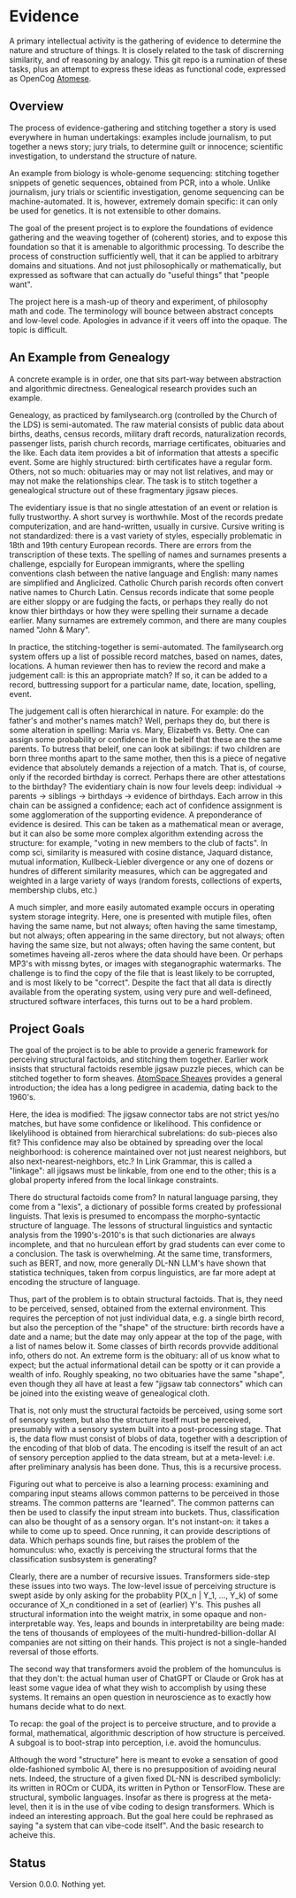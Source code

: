Evidence
========
A primary intellectual activity is the gathering of evidence to
determine the nature and structure of things. It is closely related to
the task of discrerning similarity, and of reasoning by analogy.
This git repo is a rumination of these tasks, plus an attempt to express
these ideas as functional code, expressed as OpenCog [Atomese](https://wiki.opencog.org/w/Atomese).

Overview
--------
The process of evidence-gathering and stitching together a story is
used everywhere in human undertakings: examples include journalism, to
put together a news story; jury trials, to determine guilt or innocence;
scientific investigation, to understand the structure of nature.

An example from biology is whole-genome sequencing: stitching
together snippets of genetic sequences, obtained from PCR, into a whole.
Unlike journalism, jury trials or scientific investigation, genome
sequencing can be machine-automated. It is, however, extremely domain
specific: it can only be used for genetics. It is not extensible to
other domains.

The goal of the present project is to explore the foundations of
evidence gathering and the weaving together of (coherent) stories,
and to expose this foundation so that it is amenable to algorithmic
processing. To describe the process of construction sufficiently well,
that it can be applied to arbitrary domains and situations. And not just
philosophically or mathematically, but expressed as software that can
actually do "useful things" that "people want".

The project here is a mash-up of theory and experiment, of philosophy
math and code. The terminology will bounce between abstract concepts and
low-level code. Apologies in advance if it veers off into the opaque.
The topic is difficult.

An Example from Genealogy
-------------------------
A concrete example is in order, one that sits part-way between
abstraction and algorithmic directness. Genealogical research provides
such an example.

Genealogy, as practiced by familysearch.org (controlled by the Church
of the LDS) is semi-automated.  The raw material consists of public data
about births, deaths, census records, military draft records,
naturalization records, passenger lists, parish church records,
marriage certificates, obituaries and the like. Each data item provides
a bit of information that attests a specific event. Some are highly
structured: birth certificates have a regular form. Others, not so much:
obituaries may or may not list relatives, and may or may not make the
relationships clear.  The task is to stitch together a genealogical
structure out of these fragmentary jigsaw pieces.

The evidentiary issue is that no single attestation of an event or
relation is fully trustworthy.  A short survey is worthwhile.
Most of the records predate computerization, and are hand-written,
usually in cursive. Cursive writing is not standardized: there is a vast
variety of styles, especially problematic in 18th and 19th century
European records. There are errors from the transcription of these
texts. The spelling of names and surnames presents a challenge,
espcially for European immigrants, where the spelling conventions clash
between the native language and English: many names are simplified and
Anglicized. Catholic Church parish records often convert native names to
Church Latin. Census records indicate that some people are either sloppy
or are fudging the facts, or perhaps they really do not know thier
birthdays or how they were spelling their surname a decade earlier.
Many surnames are extremely common, and there are many couples named
"John & Mary".

In practice, the stitching-together is semi-automated. The
familysearch.org system offers up a list of possible record matches,
based on names, dates, locations. A human reviewer then has to review
the record and make a judgement call: is this an appropriate match? If
so, it can be added to a record, buttressing support for a particular
name, date, location, spelling, event.

The judgement call is often hierarchical in nature. For example: do the
father's and mother's names match? Well, perhaps they do, but there is
some alteration in spelling: Maria vs. Mary, Elizabeth vs. Betty. One
can assign some probability or confidence in the beleif that these are
the same parents. To butress that beleif, one can look at sibilings: if
two children are born three months apart to the same mother, then
this is a piece of negative evidence that absolutely demands a rejection
of a match. That is, of course, only if the recorded birthday is
correct. Perhaps there are other attestations to the birthday? The
evidentiary chain is now four levels deep: individual -> parents ->
siblings -> birthdays -> evidence of birthdays. Each arrow in this chain
can be assigned a confidence; each act of confidence assignment is some
agglomeration of the supporting evidence. A preponderance of evidence
is desired. This can be taken as a mathematical mean or average, but
it can also be some more complex algorithm extending across the
structure: for example, "voting in new members to the club of facts".
In comp sci, similarity is measured with cosine distance, Jaquard
distance, mutual information, Kullbeck-Liebler divergence or any one
of dozens or hundres of different similarity measures, which can be
aggregated and weighted in a large variety of ways (random forests,
collections of experts, membership clubs, etc.)

A much simpler, and more easily automated example occurs in operating
system storage integrity. Here, one is presented with mutiple files,
often having the same name, but not always; often having the same
timestamp, but not always; often appearing in the same directory, but
not always; often having the same size, but not always; often having the
same content, but sometimes haveing all-zeros where the data should have
been. Or perhaps MP3's with missng bytes, or images with steganographic
watermarks. The challenge is to find the copy of the file that is least
likely to be corrupted, and is most likely to be "correct". Despite the
fact that all data is directly available from the operating system,
using very pure and well-defineed, structured software interfaces, this
turns out to be a hard problem.

Project Goals
-------------
The goal of the project is to be able to provide a generic framework for
perceiving structural factoids, and stitching them together. Earlier
work insists that structural factoids resemble jigsaw puzzle pieces,
which can be stitched together to form sheaves. [AtomSpace Sheaves](https://github.com/opencog/atomspace/tree/master/opencog/sheaf)
provides a general introduction; the idea has a long pedigree in
academia, dating back to the 1960's.

Here, the idea is modified: The jigsaw connector tabs are not strict
yes/no matches, but have some confidence or likelihood. This confidence
or likelylihood is obtained from hierarchical subrelations: do
sub-pieces also fit? This confidence may also be obtained by spreading
over the local neighborhood: is coherence maintained over not just
nearest neighbors, but also next-nearest-neighbors, etc.? In Link
Grammar, this is called a "linkage": all jigsaws must be linkable, from
one end to the other; this is a global property infered from the local
linkage constraints.

There do structural factoids come from? In natural language parsing,
they come from a "lexis", a dictionary of possible forms created by
professional linguists. That lexis is presumed to encompass the
morpho-syntactic structure of language. The lessons of structural
linguistics and syntactic analysis from the 1990's-2010's is that such
dictionaries are always incomplete, and that no hurculean effort by grad
students can ever come to a conclusion. The task is overwhelming. At the
same time, transformers, such as BERT, and now, more generally DL-NN
LLM's have shown that statistica techniques, taken from corpus
linguistics, are far more adept at encoding the structure of language.

Thus, part of the problem is to obtain structural factoids. That is,
they need to be perceived, sensed, obtained from the external
environment. This requires the perception of not just individual data,
e.g. a single birth record, but also the perception of the "shape" of
the structure: birth records have a date and a name; but the date may
only appear at the top of the page, with a list of names below it. Some
classes of birth records provvide additional info, others do not. An
extreme form is the obituary: all of us know what to expect; but the
actual informational detail can be spotty or it can provide a wealth of
info. Roughly speaking, no two obituaries have the same "shape", even
though they all have at least a few "jigsaw tab connectors" which can be
joined into the existing weave of genealogical cloth.

That is, not only must the structural factoids be perceived, using some
sort of sensory system, but also the structure itself must be perceived,
presumably with a sensory system built into a post-processing stage.
That is, the data flow must consist of blobs of data, together with a
description of the encoding of that blob of data. The encoding is itself
the result of an act of sensory perception applied to the data stream,
but at a meta-level: i.e. after preliminary analysis has been done.
Thus, this is a recursive process.

Figuring out what to perceive is also a learning process: examining and
comparing input steams allows common patterns to be perceived in those
streams. The common patterns are "learned". The common patterns can then
be used to classify the input stream into buckets. Thus, classification
can also be thought of as a sensory organ. It's not instant-on: it takes
a while to come up to speed. Once running, it can provide descriptions
of data. Which perhaps sounds fine, but raises the problem of the
homunculus: who, exactly is perceiving the structural forms that the
classification susbsystem is generating?

Clearly, there are a number of recursive issues. Transformers side-step
these issues into two ways. The low-level issue of perceiving structure
is swept aside by only asking for the probablity P(X_n | Y_1, ..., Y_k)
of some occurance of X_n conditioned in a set of (earlier) Y's. This
pushes all structural information into the weight matrix, in some opaque
and non-interpretable way. Yes, leaps and bounds in interpretability are
being made: the tens of thousands of employees of the
multi-hundred-billion-dollar AI companies are not sitting on their
hands. This project is not a single-handed reversal of those efforts.

The second way that transformers avoid the problem of the homunculus
is that they don't: the actual human user of ChatGPT or Claude or Grok
has at least some vague idea of what they wish to accomplish by using
these systems. It remains an open question in neuroscience as to exactly
how humans decide what to do next.

To recap: the goal of the project is to perceive structure, and to
provide a formal, mathematical, algorithmic description of how structure
is perceived. A subgoal is to boot-strap into perception, i.e. avoid the
homunculus.

Although the word "structure" here is meant to evoke a sensation of good
olde-fashioned symbolic AI, there is no presupposition of avoiding
neural nets. Indeed, the structure of a given fixed DL-NN is described
symbolicly: its written in ROCm or CUDA, its written in Python or
TensorFlow. These are structural, symbolic languages.  Insofar as there
is progress at the meta-level, then it is in the use of vibe coding to
design transformers. Which is indeed an interesting approach.  But the
goal here could be rephrased as saying "a system that can vibe-code
itself". And the basic research to acheive this.



Status
------
Version 0.0.0. Nothing yet.
